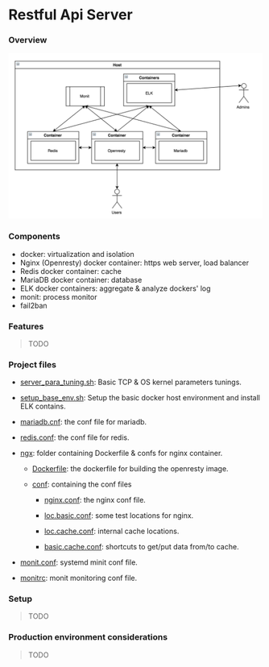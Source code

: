 # Restful Api Server

### Overview
![overview](./pics/overview.png)

### Components
- docker: virtualization and isolation
- Nginx (Openresty) docker container: https web server, load balancer
- Redis docker container: cache
- MariaDB docker container: database
- ELK docker containers: aggregate & analyze dockers' log
- monit: process monitor
- fail2ban

### Features
> TODO

### Project files

- [server_para_tuning.sh](./server_para_tuning.sh): Basic TCP & OS kernel parameters tunings.

- [setup_base_env.sh](./setup_base_env.sh): Setup the basic docker host environment and install ELK contains.

- [mariadb.cnf](./mariadb.cnf): the conf file for mariadb.

- [redis.conf](./redis.conf): the conf file for redis.

- [ngx](./ngx): folder containing Dockerfile & confs for nginx container.

    + [Dockerfile](./ngx/Dockerfile): the dockerfile for building the openresty image.

    + [conf](./conf): containing the conf files

        * [nginx.conf](./ngx/nginx.conf): the nginx conf file.

        * [loc.basic.conf](./ngx/loc.basic.conf): some test locations for nginx.

        * [loc.cache.conf](./ngx/loc.cache.conf): internal cache locations.

        * [basic.cache.conf](./ngx/basic.cache.conf): shortcuts to get/put data from/to cache.

- [monit.conf](./monit.conf): systemd minit conf file.

- [monitrc](./monitrc): monit monitoring conf file.

### Setup
> TODO

### Production environment considerations
> TODO
